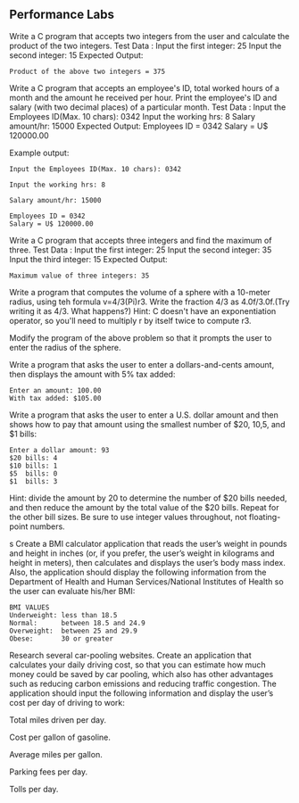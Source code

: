 
## Performance Labs

Write a C program that accepts two integers from the user and calculate the product of the two integers. 
Test Data :
Input the first integer: 25
Input the second integer: 15
Expected Output:
```
Product of the above two integers = 375
```
Write a C program that accepts an employee's ID, total worked hours of a month and the amount he received per hour. Print the employee's ID and salary (with two decimal places) of a particular month. 
Test Data :
Input the Employees ID(Max. 10 chars): 0342
Input the working hrs: 8
Salary amount/hr: 15000
Expected Output:
Employees ID = 0342
Salary = U$ 120000.00

Example output:
```
Input the Employees ID(Max. 10 chars): 0342                            
                                                                       
Input the working hrs: 8                                               
                                                                       
Salary amount/hr: 15000                                                
                                                                       
Employees ID = 0342                                                    
Salary = U$ 120000.00 
```
Write a C program that accepts three integers and find the maximum of three. 
Test Data :
Input the first integer: 25
Input the second integer: 35
Input the third integer: 15
Expected Output:
```
Maximum value of three integers: 35
```
Write a program that computes the volume of a sphere with a 10-meter radius, using teh formula v=4/3(Pi)r3. Write the fraction 4/3 as 4.0f/3.0f.(Try writing it as 4/3. What happens?) Hint: C doesn't have an exponentiation operator, so you'll need to multiply r by itself twice to compute r3.

Modify the program of the above problem so that it prompts the user to enter the radius of the sphere.


Write a program that asks the user to enter a dollars-and-cents amount, then displays the amount with 5% tax added:
```
Enter an amount: 100.00
With tax added: $105.00
```
Write a program that asks the user to enter a U.S. dollar amount and then shows how to pay that amount using the smallest number of $20, $10,$5, and $1 bills:

```
Enter a dollar amount: 93
$20 bills: 4
$10 bills: 1
$5  bills: 0
$1  bills: 3
```
Hint: divide the amount by 20 to determine the number of $20 bills needed, and then reduce the amount by the total value of the $20 bills. Repeat for the other bill sizes. Be sure to use integer values throughout, not floating-point numbers. 

s
Create a BMI calculator application that reads the user’s weight in pounds and height in inches (or, if you prefer, the user’s weight in kilograms and height in meters), then calculates and displays the user’s body mass index. Also, the application should display the following information from the Department of Health and Human Services/National Institutes of Health so the user can evaluate his/her BMI:
```
BMI VALUES
Underweight: less than 18.5
Normal:      between 18.5 and 24.9
Overweight:  between 25 and 29.9
Obese:       30 or greater
```
Research several car-pooling websites. Create an application that calculates your daily driving cost, so that you can estimate how much money could be saved by car pooling, which also has other advantages such as reducing carbon emissions and reducing traffic congestion. The application should input the following information and display the user’s cost per day of driving to work:

Total miles driven per day.

Cost per gallon of gasoline.

Average miles per gallon.

Parking fees per day.

Tolls per day.






